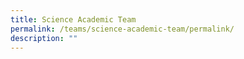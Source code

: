 ```yaml
---
title: Science Academic Team
permalink: /teams/science-academic-team/permalink/
description: ""
---
```

